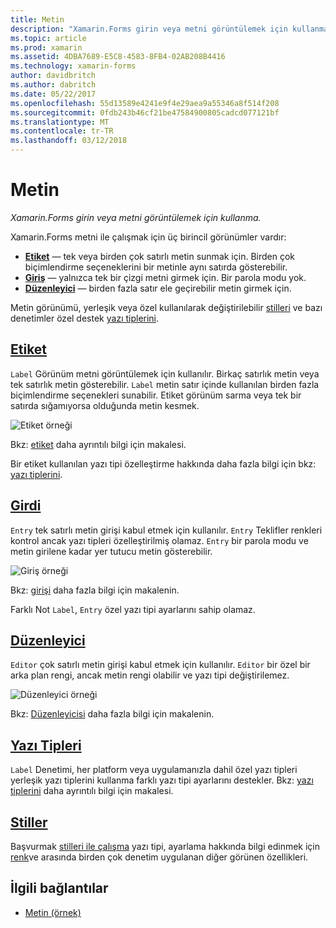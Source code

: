 ```yaml
---
title: Metin
description: "Xamarin.Forms girin veya metni görüntülemek için kullanma."
ms.topic: article
ms.prod: xamarin
ms.assetid: 4DBA7689-E5C8-4583-8FB4-02AB208B4416
ms.technology: xamarin-forms
author: davidbritch
ms.author: dabritch
ms.date: 05/22/2017
ms.openlocfilehash: 55d13589e4241e9f4e29aea9a55346a8f514f208
ms.sourcegitcommit: 0fdb243b46cf21be47584900805cadcd077121bf
ms.translationtype: MT
ms.contentlocale: tr-TR
ms.lasthandoff: 03/12/2018
---
```

# <a name="text"></a>Metin

_Xamarin.Forms girin veya metni görüntülemek için kullanma._

Xamarin.Forms metni ile çalışmak için üç birincil görünümler vardır:

- **[Etiket](#Label)**  &mdash; tek veya birden çok satırlı metin sunmak için. Birden çok biçimlendirme seçeneklerini bir metinle aynı satırda gösterebilir.
- **[Giriş](#Entry)**  &mdash; yalnızca tek bir çizgi metni girmek için. Bir parola modu yok.
- **[Düzenleyici](#Editor)**  &mdash; birden fazla satır ele geçirebilir metin girmek için.

Metin görünümü, yerleşik veya özel kullanılarak değiştirilebilir [stilleri](#Styles) ve bazı denetimler özel destek [yazı tiplerini](#Fonts).

<a name="Label" />

## <a name="labellabelmd"></a>[Etiket](label.md)

`Label` Görünüm metni görüntülemek için kullanılır. Birkaç satırlık metin veya tek satırlık metin gösterebilir. `Label` metin satır içinde kullanılan birden fazla biçimlendirme seçenekleri sunabilir. Etiket görünüm sarma veya tek bir satırda sığamıyorsa olduğunda metin kesmek.

![](images/label.png "Etiket örneği")

Bkz: [etiket](label.md) daha ayrıntılı bilgi için makalesi.

Bir etiket kullanılan yazı tipi özelleştirme hakkında daha fazla bilgi için bkz: [yazı tiplerini](fonts.md).

<a name="Entry" />

## <a name="entryentrymd"></a>[Girdi](entry.md)

`Entry` tek satırlı metin girişi kabul etmek için kullanılır. `Entry` Teklifler renkleri kontrol ancak yazı tipleri özelleştirilmiş olamaz. `Entry` bir parola modu ve metin girilene kadar yer tutucu metin gösterebilir.

![](images/entry.png "Giriş örneği")

Bkz: [girişi](entry.md) daha fazla bilgi için makalenin.

Farklı Not `Label`, `Entry` özel yazı tipi ayarlarını sahip olamaz.

<a name="Editor" />

## <a name="editoreditormd"></a>[Düzenleyici](editor.md)

`Editor` çok satırlı metin girişi kabul etmek için kullanılır. `Editor` bir özel bir arka plan rengi, ancak metin rengi olabilir ve yazı tipi değiştirilemez.

![](images/editor.png "Düzenleyici örneği")

Bkz: [Düzenleyicisi](editor.md) daha fazla bilgi için makalenin.

<a name="Fonts" />

## <a name="fontsfontsmd"></a>[Yazı Tipleri](fonts.md)

`Label` Denetimi, her platform veya uygulamanızla dahil özel yazı tipleri yerleşik yazı tiplerini kullanma farklı yazı tipi ayarlarını destekler. Bkz: [yazı tiplerini](fonts.md) daha ayrıntılı bilgi için makalesi.

<a name="Styles" />

## <a name="stylesstylesmd"></a>[Stiller](styles.md)

Başvurmak [stilleri ile çalışma](~/xamarin-forms/user-interface/styles/index.md) yazı tipi, ayarlama hakkında bilgi edinmek için [renk](~/xamarin-forms/user-interface/colors.md)ve arasında birden çok denetim uygulanan diğer görünen özellikleri.



## <a name="related-links"></a>İlgili bağlantılar

- [Metin (örnek)](https://developer.xamarin.com/samples/xamarin-forms/UserInterface/Text)
